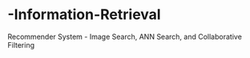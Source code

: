 # -Information-Retrieval
Recommender System - Image Search, ANN Search, and Collaborative Filtering
